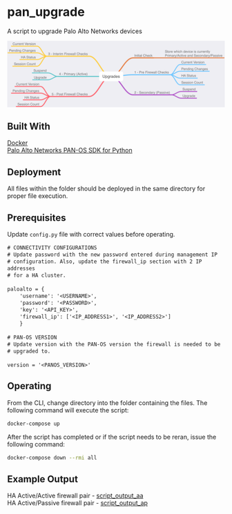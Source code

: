 # pan_upgrade
A script to upgrade Palo Alto Networks devices

![pan_upgrade mind map](pan_upgrade.png "pan_upgrade mind map")

## Built With

[Docker](https://www.docker.com/products/docker-desktop)  
[Palo Alto Networks PAN-OS SDK for Python](https://github.com/PaloAltoNetworks/pan-os-python)

## Deployment

All files within the folder should be deployed in the same directory for proper file execution.

## Prerequisites

Update `config.py` file with correct values before operating.

```
# CONNECTIVITY CONFIGURATIONS
# Update password with the new password entered during management IP
# configuration. Also, update the firewall_ip section with 2 IP addresses
# for a HA cluster.

paloalto = {
    'username': '<USERNAME>',
    'password': '<PASSWORD>',
    'key': '<API_KEY>',
    'firewall_ip': ['<IP_ADDRESS1>', '<IP_ADDRESS2>']
    }

# PAN-OS VERSION
# Update version with the PAN-OS version the firewall is needed to be
# upgraded to.

version = '<PANOS_VERSION>'
```

## Operating

From the CLI, change directory into the folder containing the files.  The following command will execute the script:

```bash
docker-compose up
```

After the script has completed or if the script needs to be reran, issue the following command:

```bash
docker-compose down --rmi all
```

## Example Output

HA Active/Active firewall pair - [script_output_aa](script_output_aa.md)  
HA Active/Passive firewall pair - [script_output_ap](script_output_ap.md)


